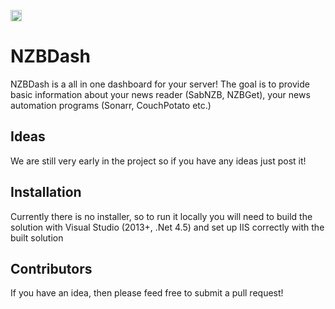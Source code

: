 <a href="https://ci.appveyor.com/project/tidusjar/NZBDash"><image src="https://ci.appveyor.com/api/projects/status/github/tidusjar/NZBDash?branch=master&svg=true" height="18"></a>


# NZBDash

NZBDash is a all in one dashboard for your server! 
The goal is to provide basic information about your news reader (SabNZB, NZBGet), your news automation programs (Sonarr, CouchPotato etc.)

## Ideas

We are still very early in the project so if you have any ideas just post it!

## Installation

Currently there is no installer, so to run it locally you will need to build the solution with Visual Studio (2013+, .Net 4.5) and set up IIS correctly with the built solution

## Contributors

If you have an idea, then please feed free to submit a pull request!

